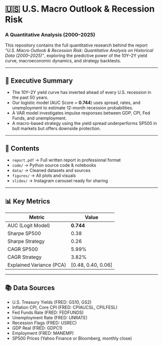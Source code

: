 # 🇺🇸 U.S. Macro Outlook & Recession Risk  
### A Quantitative Analysis (2000–2025)

This repository contains the full quantitative research behind the report *“U.S. Macro Outlook & Recession Risk: Quantitative Analysis on Historical Data (2000–2025)”*, exploring the predictive power of the 10Y–2Y yield curve, macroeconomic dynamics, and strategy backtests.

---

## 🧠 Executive Summary

- The 10Y–2Y yield curve has inverted ahead of every U.S. recession in the past 50 years.  
- Our logistic model (AUC Score = **0.744**) uses spread, rates, and unemployment to estimate 12-month recession probabilities.  
- A VAR model investigates impulse responses between GDP, CPI, Fed Funds, and unemployment.  
- A macro-based strategy using the yield spread underperforms SP500 in bull markets but offers downside protection.

---

## 📁 Contents

- `report.pdf` → Full written report in professional format  
- `code/` → Python source code & notebooks  
- `data/` → Cleaned datasets and sources  
- `figures/` → All plots and visuals  
- `slides/` → Instagram carousel ready for sharing  

---

## 📊 Key Metrics

| Metric              | Value       |
|---------------------|-------------|
| AUC (Logit Model)   | **0.744**   |
| Sharpe SP500        | 0.38        |
| Sharpe Strategy     | 0.26        |
| CAGR SP500          | 5.99%       |
| CAGR Strategy       | 3.82%       |
| Explained Variance (PCA) | [0.48, 0.40, 0.06] |

---

## 📚 Data Sources

- U.S. Treasury Yields (FRED: GS10, GS2)  
- Inflation CPI, Core CPI (FRED: CPIAUCSL, CPILFESL)  
- Fed Funds Rate (FRED: FEDFUNDS)  
- Unemployment Rate (FRED: UNRATE)  
- Recession Flags (FRED: USREC)  
- GDP Real (FRED: GDPC1)  
- Employment (FRED: MANEMP)  
- SP500 Prices (Yahoo Finance or Bloomberg, monthly close)
